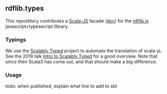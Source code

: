 ## rdflib.types

This repostitory contributes a [Scala-JS](https://www.scala-js.org) facade ([doc](https://www.scala-js.org/doc/interoperability/facade-types.html))
for the [rdflib.js](https://github.com/linkeddata/rdflib.js/) javascript+typesecript
library.

### Typings

We use the [Scalably Typed](https://scalablytyped.org/docs/usage) project 
to automate the translation of scala-js. 
See the 2019 talk [Intro to Scalably Typed](https://twitter.com/bblfish/status/1442397601920212996)
for a good overview. Note that since then Scala3 has
come out, and that should make a big difference.

### Usage

todo: when published, explain what line to add to sbt